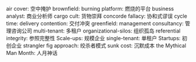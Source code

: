 air cover: 空中掩护
brownfield:
burning platform: 燃烧的平台
business analyst: 商业分析师
cargo cult: 货物崇拜
concorde fallacy: 协和式谬误
cycle time: 
delivery contention: 交付冲突
greenfield: 
management consultancy: 管理咨询公司
multi-tenant: 多租户
organizational-silos: 组织孤岛
referential integrity: 参照完整性
Scale-ups: 规模企业
single-tenant: 单租户
Startups: 初创企业
strangler fig approach: 绞杀者模式
sunk cost: 沉默成本
the Mythical Man Month: 人月神话
